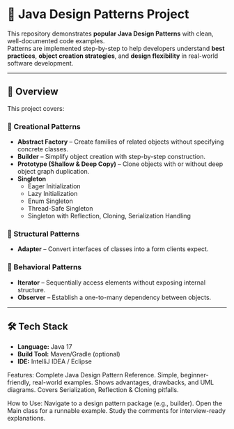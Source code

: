 # 🎯 Java Design Patterns Project

This repository demonstrates **popular Java Design Patterns** with clean, well-documented code examples.  
Patterns are implemented step-by-step to help developers understand **best practices**, **object creation strategies**, and **design flexibility** in real-world software development.

---

## 📜 Overview

This project covers:

### 🔹 Creational Patterns
- **Abstract Factory** – Create families of related objects without specifying concrete classes.
- **Builder** – Simplify object creation with step-by-step construction.
- **Prototype (Shallow & Deep Copy)** – Clone objects with or without deep object graph duplication.
- **Singleton**
  - Eager Initialization
  - Lazy Initialization
  - Enum Singleton
  - Thread-Safe Singleton
  - Singleton with Reflection, Cloning, Serialization Handling

### 🔹 Structural Patterns
- **Adapter** – Convert interfaces of classes into a form clients expect.

### 🔹 Behavioral Patterns
- **Iterator** – Sequentially access elements without exposing internal structure.
- **Observer** – Establish a one-to-many dependency between objects.

---

## 🛠️ Tech Stack
- **Language:** Java 17
- **Build Tool:** Maven/Gradle (optional)
- **IDE:** IntelliJ IDEA / Eclipse

Features:
Complete Java Design Pattern Reference.
Simple, beginner-friendly, real-world examples.
Shows advantages, drawbacks, and UML diagrams.
Covers Serialization, Reflection & Cloning pitfalls.

How to Use:
Navigate to a design pattern package (e.g., builder).
Open the Main class for a runnable example.
Study the comments for interview-ready explanations.
